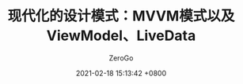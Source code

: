 ---
layout: article
title:  现代化的设计模式：MVVM模式以及ViewModel、LiveData
permalink: /android/mvvm
key:    2.6-mvvm
author: ZeroGo
date:   2021-02-18 15:13:42 +0800
aside:
  toc: true
sidebar:
  nav: android-cn
---